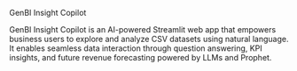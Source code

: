 GenBI Insight Copilot

GenBI Insight Copilot is an AI-powered Streamlit web app that empowers business users to explore and analyze CSV datasets using natural language. It enables seamless data interaction through question answering, KPI insights, and future revenue forecasting powered by LLMs and Prophet.

